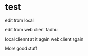 # test
edit from local

edit from web client
fadhu

local cliennt at it again
web client again


More good stuff
